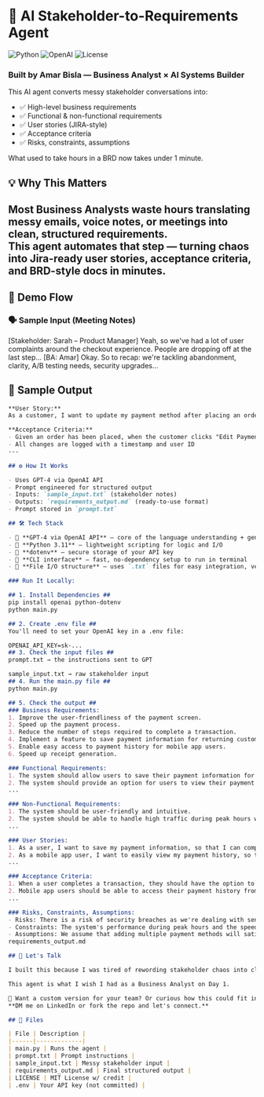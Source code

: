 # 🧠 AI Stakeholder-to-Requirements Agent
![Python](https://img.shields.io/badge/Python-3.11-blue)
![OpenAI](https://img.shields.io/badge/OpenAI-GPT--4-purple)
![License](https://img.shields.io/badge/License-MIT-green)

### Built by Amar Bisla — Business Analyst × AI Systems Builder

This AI agent converts messy stakeholder conversations into:
- ✅ High-level business requirements
- ✅ Functional & non-functional requirements
- ✅ User stories (JIRA-style)
- ✅ Acceptance criteria
- ✅ Risks, constraints, assumptions

What used to take hours in a BRD now takes under 1 minute.

## 💡 Why This Matters

Most Business Analysts waste hours translating messy emails, voice notes, or meetings into clean, structured requirements.  
This agent automates that step — turning chaos into Jira-ready user stories, acceptance criteria, and BRD-style docs in minutes.
---

## 🚀 Demo Flow

### 🗣️ Sample Input (Meeting Notes)
[Stakeholder: Sarah – Product Manager] Yeah, so we've had a lot of user complaints around the checkout experience. People are dropping off at the last step... [BA: Amar] Okay. So to recap: we're tackling abandonment, clarity, A/B testing needs, security upgrades...

## 📄 Sample Output

```markdown
**User Story:**  
As a customer, I want to update my payment method after placing an order so I can fix mistakes before the order is shipped.

**Acceptance Criteria:**  
- Given an order has been placed, when the customer clicks "Edit Payment Method", then they are allowed to update their payment info  
- All changes are logged with a timestamp and user ID  
---

## ⚙️ How It Works

- Uses GPT-4 via OpenAI API
- Prompt engineered for structured output
- Inputs: `sample_input.txt` (stakeholder notes)
- Outputs: `requirements_output.md` (ready-to-use format)
- Prompt stored in `prompt.txt`

## 🛠️ Tech Stack

- 🧠 **GPT-4 via OpenAI API** – core of the language understanding + generation
- 🐍 **Python 3.11** – lightweight scripting for logic and I/O
- 📁 **dotenv** – secure storage of your API key
- 💬 **CLI interface** – fast, no-dependency setup to run in terminal
- 📄 **File I/O structure** – uses `.txt` files for easy integration, versioning, and debugging

### Run It Locally:

## 1. Install Dependencies ##
pip install openai python-dotenv
python main.py

## 2. Create .env file ## 
You'll need to set your OpenAI key in a .env file:

OPENAI_API_KEY=sk-...
## 3. Check the input files ## 
prompt.txt → the instructions sent to GPT

sample_input.txt → raw stakeholder input
## 4. Run the main.py file ## 
python main.py

## 5. Check the output ##
### Business Requirements:
1. Improve the user-friendliness of the payment screen.
2. Speed up the payment process.
3. Reduce the number of steps required to complete a transaction.
4. Implement a feature to save payment information for returning customers.
5. Enable easy access to payment history for mobile app users.
6. Speed up receipt generation.

### Functional Requirements:
1. The system should allow users to save their payment information for future transactions.
2. The system should provide an option for users to view their payment history.
...

### Non-Functional Requirements:
1. The system should be user-friendly and intuitive.
2. The system should be able to handle high traffic during peak hours without compromising on speed or performance.
...

### User Stories:
1. As a user, I want to save my payment information, so that I can complete transactions faster in the future.
2. As a mobile app user, I want to easily view my payment history, so that I can keep track of my purchases.
...

### Acceptance Criteria:
1. When a user completes a transaction, they should have the option to save their payment information for future use.
2. Mobile app users should be able to access their payment history from the main menu.
...

### Risks, Constraints, Assumptions:
- Risks: There is a risk of security breaches as we're dealing with sensitive payment information. There's also a risk of system failure during peak hours if the system can't handle high traffic.
- Constraints: The system's performance during peak hours and the speed of receipt generation may be constrained by our current server capacity.
- Assumptions: We assume that adding multiple payment methods will satisfy user requests and that saving payment information will make the transaction process faster and more convenient for returning customers.
requirements_output.md

## 🚀 Let's Talk

I built this because I was tired of rewording stakeholder chaos into clean documentation by hand.

This agent is what I wish I had as a Business Analyst on Day 1.

📩 Want a custom version for your team? Or curious how this could fit into your workflow?  
**DM me on LinkedIn or fork the repo and let's connect.**

## 📄 Files

| File | Description |
|------|-------------|
| main.py | Runs the agent |
| prompt.txt | Prompt instructions |
| sample_input.txt | Messy stakeholder input |
| requirements_output.md | Final structured output |
| LICENSE | MIT License w/ credit |
| .env | Your API key (not committed) | 

